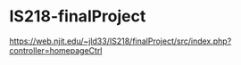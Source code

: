 # IS218-finalProject
https://web.njit.edu/~jld33/IS218/finalProject/src/index.php?controller=homepageCtrl
